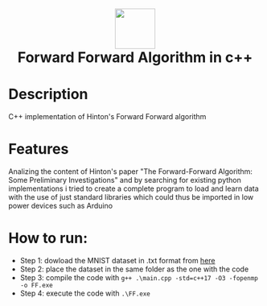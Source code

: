 <div align="center">
      <h1> <img src="https://w7.pngwing.com/pngs/46/626/png-transparent-c-logo-the-c-programming-language-computer-icons-computer-programming-source-code-programming-miscellaneous-template-blue.png" width="80px"><br/>Forward Forward Algorithm in c++</h1>
     </div>


# Description
C++ implementation of Hinton's Forward Forward algorithm

# Features
Analizing the content of Hinton's paper "The Forward-Forward Algorithm: Some Preliminary Investigations" and by searching for existing python implementations i tried to create a complete program to load and learn data with the use of just standard libraries which could thus be imported in low power devices such as Arduino 

# How to run:
- Step 1: dowload the MNIST dataset in .txt format from [here](https://github.com/halimb/MNIST-txt)
- Step 2: place the dataset in the same folder as the one with the code
- Step 3: compile the code with  ```g++ .\main.cpp -std=c++17 -O3 -fopenmp -o FF.exe``` 
- Step 4: execute the code with ```.\FF.exe```
      
<!-- </> with 💛 by readMD (https://readmd.itsvg.in) -->
    